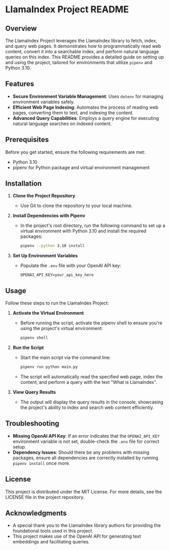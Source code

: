 # LlamaIndex Project README

## Overview

The LlamaIndex Project leverages the LlamaIndex library to fetch, index, and query web pages. It demonstrates how to programmatically read web content, convert it into a searchable index, and perform natural language queries on this index. This README provides a detailed guide on setting up and using the project, tailored for environments that utilize `pipenv` and Python 3.10.

## Features

- **Secure Environment Variable Management**: Uses `dotenv` for managing environment variables safely.
- **Efficient Web Page Indexing**: Automates the process of reading web pages, converting them to text, and indexing the content.
- **Advanced Query Capabilities**: Employs a query engine for executing natural language searches on indexed content.

## Prerequisites

Before you get started, ensure the following requirements are met:
- Python 3.10
- pipenv for Python package and virtual environment management

## Installation

1. **Clone the Project Repository**
   - Use Git to clone the repository to your local machine.

2. **Install Dependencies with Pipenv**
   - In the project's root directory, run the following command to set up a virtual environment with Python 3.10 and install the required packages:
     ```bash
     pipenv --python 3.10 install
     ```

3. **Set Up Environment Variables**
   - Populate the `.env` file with your OpenAI API key:
     ```
     OPENAI_API_KEY=your_api_key_here
     ```

## Usage

Follow these steps to run the LlamaIndex Project:

1. **Activate the Virtual Environment**
   - Before running the script, activate the pipenv shell to ensure you're using the project's virtual environment:
     ```bash
     pipenv shell
     ```

2. **Run the Script**
   - Start the main script via the command line:
     ```bash
     pipenv run python main.py
     ```
   - The script will automatically read the specified web page, index the content, and perform a query with the text "What is LlamaIndex".

3. **View Query Results**
   - The output will display the query results in the console, showcasing the project's ability to index and search web content efficiently.

## Troubleshooting

- **Missing OpenAI API Key**: If an error indicates that the `OPENAI_API_KEY` environment variable is not set, double-check the `.env` file for correct setup.
- **Dependency Issues**: Should there be any problems with missing packages, ensure all dependencies are correctly installed by running `pipenv install` once more.

## License

This project is distributed under the MIT License. For more details, see the LICENSE file in the project repository.

## Acknowledgments

- A special thank you to the LlamaIndex library authors for providing the foundational tools used in this project.
- This project makes use of the OpenAI API for generating text embeddings and facilitating queries.
